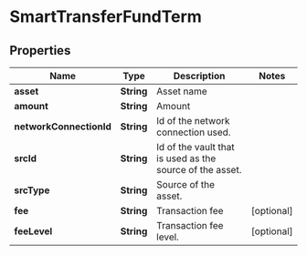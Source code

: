 

# SmartTransferFundTerm


## Properties

| Name | Type | Description | Notes |
|------------ | ------------- | ------------- | -------------|
|**asset** | **String** | Asset name |  |
|**amount** | **String** | Amount |  |
|**networkConnectionId** | **String** | Id of the network connection used. |  |
|**srcId** | **String** | Id of the vault that is used as the source of the asset. |  |
|**srcType** | **String** | Source of the asset. |  |
|**fee** | **String** | Transaction fee |  [optional] |
|**feeLevel** | **String** | Transaction fee level. |  [optional] |



